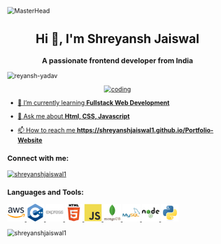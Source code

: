 ![MasterHead](https://www.sevenstarwebsolutions.com/wp-content/themes/sevenstar/img/banner-bg.gif)
<h1 align="center">Hi 👋, I'm Shreyansh Jaiswal</h1>
<h3 align="center">A passionate frontend developer from India</h3>
<p align="left"> <img src="https://komarev.com/ghpvc/?username=reyansh-yadav&label=Profile%20views&color=0e75b6&style=flat" alt="reyansh-yadav" /> </p>

<p align="center"> <a href="https://github.com/ryo-ma/github-profile-trophy"><img src="https://github-profile-trophy.vercel.app/?username= Shreyansh-Jaiswal alt=“Sheyansh-Jaiswal /></a> </p>
<img align="right" alt="coding" width="400" src="[https://media.licdn.com/dms/image/C4E12AQFS2orslcG6VA/article-cover_image-shrink_600_2000/0/1601654296846?e=2147483647&v=beta&t=itdCVYrtXaVuTDFY2naHqZsnvivxfuWmg7loyouZjDM]">



- 🌱 I’m currently learning **Fullstack Web Development**

- 💬 Ask me about **Html, CSS, Javascript**

- 📫 How to reach me **https://shreyanshjaiswal1.github.io/Portfolio-Website**

<h3 align="left">Connect with me:</h3>
<p align="left">
<a href="https://linkedin.com/in/shreyanshjaiswal1" target="blank"><img align="center" src="https://raw.githubusercontent.com/rahuldkjain/github-profile-readme-generator/master/src/images/icons/Social/linked-in-alt.svg" alt="shreyanshjaiswal1" height="30" width="40" /></a>
</p>

<h3 align="left">Languages and Tools:</h3>
<p align="left"> <a href="https://aws.amazon.com" target="_blank" rel="noreferrer"> <img src="https://raw.githubusercontent.com/devicons/devicon/master/icons/amazonwebservices/amazonwebservices-original-wordmark.svg" alt="aws" width="40" height="40"/> </a> <a href="https://www.w3schools.com/cpp/" target="_blank" rel="noreferrer"> <img src="https://raw.githubusercontent.com/devicons/devicon/master/icons/cplusplus/cplusplus-original.svg" alt="cplusplus" width="40" height="40"/> </a> <a href="https://expressjs.com" target="_blank" rel="noreferrer"> <img src="https://raw.githubusercontent.com/devicons/devicon/master/icons/express/express-original-wordmark.svg" alt="express" width="40" height="40"/> </a> <a href="https://www.w3.org/html/" target="_blank" rel="noreferrer"> <img src="https://raw.githubusercontent.com/devicons/devicon/master/icons/html5/html5-original-wordmark.svg" alt="html5" width="40" height="40"/> </a> <a href="https://developer.mozilla.org/en-US/docs/Web/JavaScript" target="_blank" rel="noreferrer"> <img src="https://raw.githubusercontent.com/devicons/devicon/master/icons/javascript/javascript-original.svg" alt="javascript" width="40" height="40"/> </a> <a href="https://www.mongodb.com/" target="_blank" rel="noreferrer"> <img src="https://raw.githubusercontent.com/devicons/devicon/master/icons/mongodb/mongodb-original-wordmark.svg" alt="mongodb" width="40" height="40"/> </a> <a href="https://www.mysql.com/" target="_blank" rel="noreferrer"> <img src="https://raw.githubusercontent.com/devicons/devicon/master/icons/mysql/mysql-original-wordmark.svg" alt="mysql" width="40" height="40"/> </a> <a href="https://nodejs.org" target="_blank" rel="noreferrer"> <img src="https://raw.githubusercontent.com/devicons/devicon/master/icons/nodejs/nodejs-original-wordmark.svg" alt="nodejs" width="40" height="40"/> </a> <a href="https://www.python.org" target="_blank" rel="noreferrer"> <img src="https://raw.githubusercontent.com/devicons/devicon/master/icons/python/python-original.svg" alt="python" width="40" height="40"/> </a> </p>

<p><img align="center" src="https://github-readme-stats.vercel.app/api/top-langs?username=shreyanshjaiswal1&show_icons=true&locale=en&layout=compact" alt="shreyanshjaiswal1" /></p>
